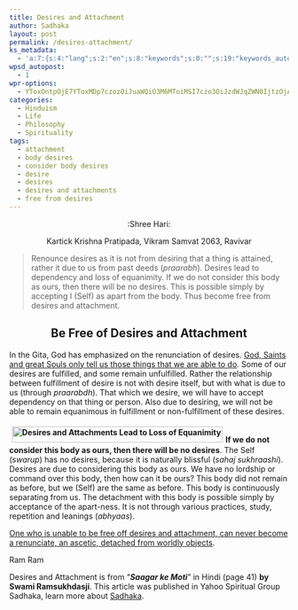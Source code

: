 ```yaml
---
title: Desires and Attachment
author: Sadhaka
layout: post
permalink: /desires-attachment/
ks_metadata:
  - 'a:7:{s:4:"lang";s:2:"en";s:8:"keywords";s:0:"";s:19:"keywords_autoupdate";s:1:"0";s:11:"description";s:0:"";s:22:"description_autoupdate";s:1:"0";s:5:"title";s:0:"";s:6:"robots";s:12:"index,follow";}'
wpsd_autopost:
  - 1
wpr-options:
  - YToxOntpOjE7YToxMDp7czozOiJuaWQiO3M6MToiMSI7czo3OiJzdWJqZWN0IjtzOjA6IiI7czo4OiJ0ZXh0Ym9keSI7czowOiIiO3M6ODoiaHRtbGJvZHkiO3M6MDoiIjtzOjc6ImRpc2FibGUiO2k6MDtzOjE1OiJub2N1c3RvbWl6YXRpb24iO2k6MTtzOjEyOiJub3Bvc3RzZXJpZXMiO2k6MTtzOjEwOiJodG1sZW5hYmxlIjtpOjE7czoxMjoiYXR0YWNoaW1hZ2VzIjtpOjE7czoyMToic2tpcGFjdGl2ZXN1YnNjcmliZXJzIjtpOjE7fX0=
categories:
  - Hinduism
  - Life
  - Philosophy
  - Spirituality
tags:
  - attachment
  - body desires
  - consider body desires
  - desire
  - desires
  - desires and attachments
  - free from desires
---
```

<p style="text-align: center;">
  :Shree Hari:
</p>

<p style="text-align: center;">
  Kartick Krishna Pratipada, Vikram Samvat 2063, Ravivar
</p>

> Renounce desires as it is not from desiring that a thing is attained, rather it due to us from past deeds (*praarabh*). Desires lead to dependency and loss of equanimity. If we do not consider this body as ours, then there will be no desires. This is possible simply by accepting I (Self) as apart from the body. Thus become free from desires and attachment.

<h2 style="text-align: center;">
  Be Free of Desires and Attachment
</h2>

In the Gita, God has emphasized on the renunciation of desires. <span style="text-decoration: underline;">God, Saints and great Souls only tell us those things that we are able to do</span>. Some of our desires are fulfilled, and some remain unfulfilled. Rather the relationship between fulfillment of desire is not with desire itself, but with what is due to us (through *praarabdh*). That which we desire, we will have to accept dependency on that thing or person. Also due to desiring, we will not be able to remain equanimous in fulfillment or non-fulfillment of these desires.

**<img class="size-full wp-image-440 alignleft" style="margin: 5px;" title="Desires and Attachments Lead to Loss of Equanimity" src="http://www.philosophyinlife.info/wp-content/uploads/2011/04/desires-attachment-equnimity.gif" alt="Desires and Attachments Lead to Loss of Equanimity" width="380" height="29" />If we do not consider this body as ours, then there will be no desires**. The Self (*swarup*) has no desires, because it is naturally blissful (*sahaj sukhraashi*). Desires are due to considering this body as ours. We have no lordship or command over this body, then how can it be ours? This body did not remain as before, but we (Self) are the same as before. This body is continuously separating from us. The detachment with this body is possible simply by acceptance of the apart-ness. It is not through various practices, study, repetition and leanings (*abhyaas*).

<span style="text-decoration: underline;">One who is unable to be free off desires and attachment, can never become a renunciate, an ascetic, detached from worldly objects</span>.

Ram Ram

Desires and Attachment is from &#8220;***Saagar ke Moti***&#8221; in Hindi (page 41) **by Swami Ramsukhdasji**. This article was published in Yahoo Spiritual Group Sadhaka, learn more about [Sadhaka][1].

 [1]: http://www.philosophyinlife.info/388/sadhaks-hinduism-spirituality.htm "Sadhaka’s of Hinduism and Spirituality"